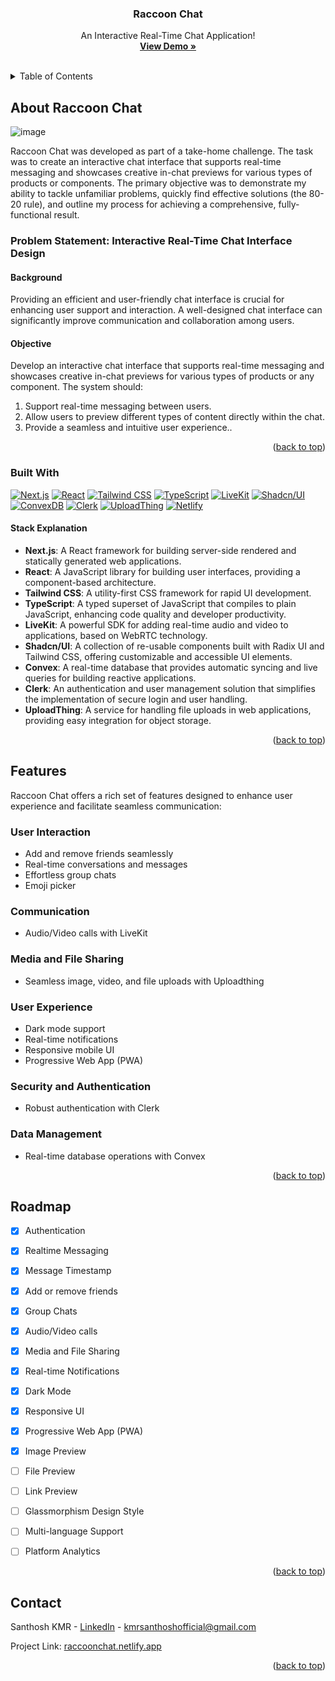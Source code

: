 <a id="readme-top"></a>

<!-- PROJECT LOGO -->
<div align="center">
  <h3 align="center">Raccoon Chat</h3>

  <p align="center">
    An Interactive Real-Time Chat Application!
    <br />
    <a href="https://raccoonchat.netlify.app"><strong>View Demo »</strong></a>
    <br />
    <br />
  </p>
</div>



<!-- TABLE OF CONTENTS -->
<details>
  <summary>Table of Contents</summary>
  <ol>
    <li>
      <a href="#about-raccoon-chat">About Raccoon Chat</a>
      <ul>
        <li><a href="#built-with">Built With</a></li>
      </ul>
    </li>
    <li><a href="#features">Features</a></li>
    <li><a href="#roadmap">Roadmap</a></li>
    <li><a href="#contact">Contact</a></li>
  </ol>
</details>



<!-- About Raccoon Chat -->
## About Raccoon Chat

![image](https://github.com/user-attachments/assets/448fbdff-0d30-425a-87b2-74aefd019d82)


Raccoon Chat was developed as part of a take-home challenge. The task was to create an interactive chat interface that supports real-time messaging and showcases creative in-chat previews for various types of products or components. The primary objective was to demonstrate my ability to tackle unfamiliar problems, quickly find effective solutions (the 80-20 rule), and outline my process for achieving a comprehensive, fully-functional result.

### Problem Statement: Interactive Real-Time Chat Interface Design

#### Background

Providing an efficient and user-friendly chat interface is crucial for enhancing user support and interaction. A well-designed chat interface can significantly improve communication and collaboration among users.

#### Objective
Develop an interactive chat interface that supports real-time messaging and showcases creative in-chat previews for various types of products or any component. The system should:
1. Support real-time messaging between users.
2. Allow users to preview different types of content directly within the chat.
3. Provide a seamless and intuitive user experience..

<p align="right">(<a href="#readme-top">back to top</a>)</p>



### Built With

[![Next.js](https://img.shields.io/badge/Next.js-000000?style=for-the-badge&logo=next.js&logoColor=white)](https://nextjs.org/)
[![React](https://img.shields.io/badge/React-20232A?style=for-the-badge&logo=react&logoColor=61DAFB)](https://reactjs.org/)
[![Tailwind CSS](https://img.shields.io/badge/Tailwind_CSS-38B2AC?style=for-the-badge&logo=tailwind-css&logoColor=white)](https://tailwindcss.com/)
[![TypeScript](https://img.shields.io/badge/TypeScript-007ACC?style=for-the-badge&logo=typescript&logoColor=white)](https://www.typescriptlang.org/)
[![LiveKit](https://img.shields.io/badge/LiveKit-00A8E1?style=for-the-badge&logo=webrtc&logoColor=white)](https://livekit.io/)
[![Shadcn/UI](https://img.shields.io/badge/Shadcn%2FUI-000000?style=for-the-badge&logo=tailwindcss&logoColor=white)](https://ui.shadcn.com/)
[![ConvexDB](https://img.shields.io/badge/ConvexDB-FF8C00?style=for-the-badge&logo=database&logoColor=white)](https://www.convex.dev/)
[![Clerk](https://img.shields.io/badge/Clerk-6C47FF?style=for-the-badge&logo=clerk&logoColor=white)](https://clerk.com/)
[![UploadThing](https://img.shields.io/badge/UploadThing-4B0082?style=for-the-badge&logo=upload&logoColor=white)](https://uploadthing.com/)
[![Netlify](https://img.shields.io/badge/Netlify-blue?style=for-the-badge&logo=netlify&logoColor=white)](https://www.netlify.com/)


#### Stack Explanation

- **Next.js**: A React framework for building server-side rendered and statically generated web applications.
- **React**: A JavaScript library for building user interfaces, providing a component-based architecture.
- **Tailwind CSS**: A utility-first CSS framework for rapid UI development.
- **TypeScript**: A typed superset of JavaScript that compiles to plain JavaScript, enhancing code quality and developer productivity.
- **LiveKit**: A powerful SDK for adding real-time audio and video to applications, based on WebRTC technology.
- **Shadcn/UI**: A collection of re-usable components built with Radix UI and Tailwind CSS, offering customizable and accessible UI elements.
- **Convex**: A real-time database that provides automatic syncing and live queries for building reactive applications.
- **Clerk**: An authentication and user management solution that simplifies the implementation of secure login and user handling.
- **UploadThing**: A service for handling file uploads in web applications, providing easy integration for object storage.

<p align="right">(<a href="#readme-top">back to top</a>)</p>



<!-- Features -->
## Features

Raccoon Chat offers a rich set of features designed to enhance user experience and facilitate seamless communication:

### User Interaction
- Add and remove friends seamlessly
- Real-time conversations and messages
- Effortless group chats
- Emoji picker

### Communication
- Audio/Video calls with LiveKit

### Media and File Sharing
- Seamless image, video, and file uploads with Uploadthing

### User Experience
- Dark mode support
- Real-time notifications
- Responsive mobile UI
- Progressive Web App (PWA)

### Security and Authentication
- Robust authentication with Clerk

### Data Management
- Real-time database operations with Convex


<p align="right">(<a href="#readme-top">back to top</a>)</p>



<!-- ROADMAP -->
## Roadmap

- [x] Authentication
- [x] Realtime Messaging
- [x] Message Timestamp
- [x] Add or remove friends
- [x] Group Chats
- [x] Audio/Video calls
- [x] Media and File Sharing
- [x] Real-time Notifications
- [x] Dark Mode
- [x] Responsive UI
- [x] Progressive Web App (PWA)
- [x] Image Preview
- [ ] File Preview
- [ ] Link Preview
- [ ] Glassmorphism Design Style
- [ ] Multi-language Support
- [ ] Platform Analytics


<p align="right">(<a href="#readme-top">back to top</a>)</p>

<!-- CONTACT -->
## Contact

Santhosh KMR - [LinkedIn](https://www.linkedin.com/in/santhoshkmr) - kmrsanthoshofficial@gmail.com

Project Link: [raccoonchat.netlify.app](https://raccoonchat.netlify.app/)

<p align="right">(<a href="#readme-top">back to top</a>)</p>
